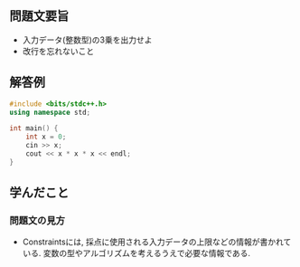 ## 問題文要旨
- 入力データ(整数型)の3乗を出力せよ
- 改行を忘れないこと
## 解答例
```cpp
#include <bits/stdc++.h>
using namespace std;

int main() {
	int x = 0;
	cin >> x;
	cout << x * x * x << endl;
}
```
## 学んだこと
### 問題文の見方
- Constraintsには, 採点に使用される入力データの上限などの情報が書かれている. 変数の型やアルゴリズムを考えるうえで必要な情報である.
